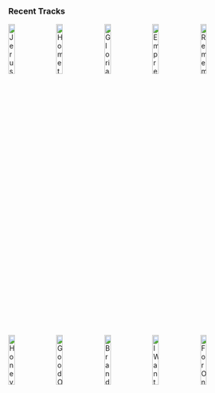 ### Recent Tracks
[<img src='https://lastfm.freetls.fastly.net/i/u/300x300/ecad9e26332eee688ed756dad9d4de82.png' width='16%' height='16%' alt='Jerusalem, New York, Berlin'>](https://www.last.fm/music/vampire%2bweekend/_/jerusalem%252c%2bnew%2byork%252c%2bberlin)&nbsp;&nbsp;&nbsp;&nbsp;[<img src='https://lastfm.freetls.fastly.net/i/u/300x300/0f926839f98a715f3763ef1899bd6b7a.png' width='16%' height='16%' alt='Hometown Heroes'>](https://www.last.fm/music/moon%2btaxi/_/hometown%2bheroes)&nbsp;&nbsp;&nbsp;&nbsp;[<img src='https://lastfm.freetls.fastly.net/i/u/300x300/c526d3f3a95fc7595a680e9352a3c1d5.png' width='16%' height='16%' alt='Gloria'>](https://www.last.fm/music/the%2blumineers/_/gloria)&nbsp;&nbsp;&nbsp;&nbsp;[<img src='https://lastfm.freetls.fastly.net/i/u/300x300/dcce447f6117a8798425c8ea40bfeb5c.png' width='16%' height='16%' alt='Empress'>](https://www.last.fm/music/morningsiders/_/empress)&nbsp;&nbsp;&nbsp;&nbsp;[<img src='https://lastfm.freetls.fastly.net/i/u/300x300/379973544e460647ed8201ee1b6c0948.png' width='16%' height='16%' alt='Remember to Forget'>](https://www.last.fm/music/passenger/_/remember%2bto%2bforget)&nbsp;&nbsp;&nbsp;&nbsp;<br>[<img src='https://lastfm.freetls.fastly.net/i/u/300x300/ff923deee04cd2370cd402af33c8c557.png' width='16%' height='16%' alt='Honeybee'>](https://www.last.fm/music/the%2bhead%2band%2bthe%2bheart/_/honeybee)&nbsp;&nbsp;&nbsp;&nbsp;[<img src='https://lastfm.freetls.fastly.net/i/u/300x300/f242cd25bc3ad07f2e3fd03250e5a704.png' width='16%' height='16%' alt='Good Old Days'>](https://www.last.fm/music/jr%2bjr/_/good%2bold%2bdays)&nbsp;&nbsp;&nbsp;&nbsp;[<img src='https://lastfm.freetls.fastly.net/i/u/300x300/05556e3b733e03445f5c8df8e68aed53.png' width='16%' height='16%' alt='Brand New'>](https://www.last.fm/music/ben%2brector/_/brand%2bnew)&nbsp;&nbsp;&nbsp;&nbsp;[<img src='https://lastfm.freetls.fastly.net/i/u/300x300/bf9599eb57a048bd8657336623e8b658.png' width='16%' height='16%' alt='I Want You Back'>](https://www.last.fm/music/the%2bjackson%2b5/_/i%2bwant%2byou%2bback)&nbsp;&nbsp;&nbsp;&nbsp;[<img src='https://lastfm.freetls.fastly.net/i/u/300x300/5836e9a1bbd74476c460764fe78f12ba.png' width='16%' height='16%' alt='For Once in My Life'>](https://www.last.fm/music/stevie%2bwonder/_/for%2bonce%2bin%2bmy%2blife)&nbsp;&nbsp;&nbsp;&nbsp;<br>